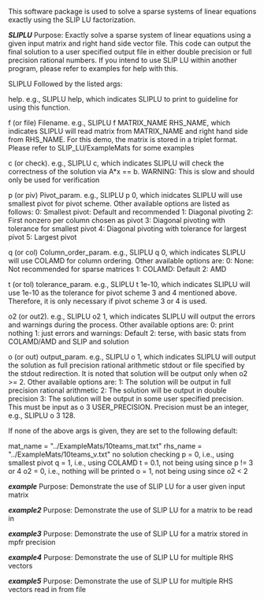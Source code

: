 This software package is used to solve a sparse systems of linear equations
exactly using the SLIP LU factorization. 


*********SLIPLU*********
Purpose: Exactly solve a sparse system of linear equations using a given input
         matrix and right hand side vector file. This code can output the final
         solution to a user specified output file in either double precision or
         full precision rational numbers. If you intend to use SLIP LU within
         another program, please refer to examples for help with this.

SLIPLU Followed by the listed args:

help. e.g., SLIPLU help, which indicates SLIPLU to print to guideline
for using this function.

f (or file) Filename. e.g., SLIPLU f MATRIX_NAME RHS_NAME, which indicates
SLIPLU will read matrix from MATRIX_NAME and right hand side from RHS_NAME.
For this demo, the matrix is stored in a triplet format. Please refer to
SLIP_LU/ExampleMats for some examples

c (or check). e.g., SLIPLU c, which indicates SLIPLU will check
the correctness of the solution via A*x == b.
WARNING: This is slow and should only be used for verification

p (or piv) Pivot_param. e.g., SLIPLU p 0, which inidcates SLIPLU will use
smallest pivot for pivot scheme. Other available options are listed
as follows:
       0: Smallest pivot: Default and recommended
       1: Diagonal pivoting
       2: First nonzero per column chosen as pivot
       3: Diagonal pivoting with tolerance for smallest pivot
       4: Diagonal pivoting with tolerance for largest pivot
       5: Largest pivot

q (or col) Column_order_param. e.g., SLIPLU q 0, which indicates SLIPLU
will use COLAMD for column ordering. Other available options are:
       0: None: Not recommended for sparse matrices
       1: COLAMD: Default
       2: AMD

t (or tol) tolerance_param. e.g., SLIPLU t 1e-10, which indicates SLIPLU
will use 1e-10 as the tolerance for pivot scheme 3 and 4 mentioned above.
Therefore, it is only necessary if pivot scheme 3 or 4 is used.

o2 (or out2). e.g., SLIPLU o2 1, which indicates SLIPLU will output the
errors and warnings during the process. Other available options are:
       0: print nothing
       1: just errors and warnings: Default
       2: terse, with basic stats from COLAMD/AMD and SLIP and solution

o (or out) output_param. e.g., SLIPLU o 1, which indicates SLIPLU will
output the solution as full precision rational arithmetic stdout or file
specified by the stdout redirection. It is noted that solution will be
output only when o2 >= 2. Other available options are:
       1: The solution will be output in full precision rational arithmetic
       2: The solution will be output in double precision
       3: The solution will be output in some user specified precision.
          This must be input as o 3 USER_PRECISION. Precision must be
          an integer, e.g., SLIPLU o 3 128.

If none of the above args is given, they are set to the following default:

  mat_name = "../ExampleMats/10teams_mat.txt"
  rhs_name = "../ExampleMats/10teams_v.txt"
  no solution checking
  p = 0, i.e., using smallest pivot
  q = 1, i.e., using COLAMD
  t = 0.1, not being using since p != 3 or 4
  o2 = 0, i.e., nothing will be printed
  o = 1, not being using since o2 < 2



*********example*********
Purpose: Demonstrate the use of SLIP LU for a user given input matrix

*********example2*********
Purpose: Demonstrate the use of SLIP LU for a matrix to be read in

*********example3*********
Purpose: Demonstrate the use of SLIP LU for a matrix stored in mpfr precision

*********example4*********
Purpose: Demonstrate the use of SLIP LU for multiple RHS vectors

*********example5*********
Purpose: Demonstrate the use of SLIP LU for multiple RHS vectors
         read in from file
